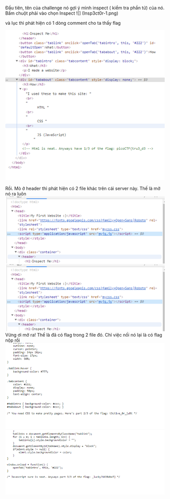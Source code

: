 Đầu tiên, tên của challenge nó gợi ý mình inspect ( kiểm tra phần tử) của nó. Bấm chuột phải vào chọn Inspect 
![] (Insp3ct0r-1.png)

và lục thì phát hiện có 1 dòng comment cho ta thấy flag

![](Insp3ct0r-2.png)

Rồi. Mò ở header thì phát hiện có 2 file khác trên cái server này. Thế là mở nó ra luôn
![](Insp3ct0r-3.png)
![](Insp3ct0r-3.png)
Vừng ơi mở ra! Thế là đã có flag trong 2 file đó. Chỉ việc nối nó lại là có flag nộp rồi
![](Insp3ct0r-4.png)
![](Insp3ct0r-5.png)
